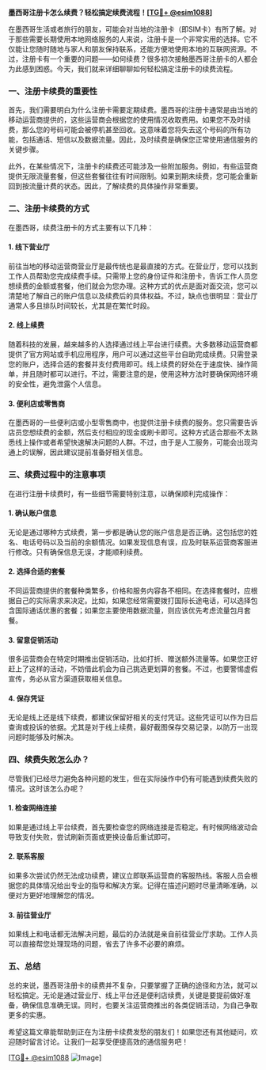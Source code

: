 **墨西哥注册卡怎么续费？轻松搞定续费流程！[[TG💪+ @esim1088](https://t.me/s/esim1088)]**

在墨西哥生活或者旅行的朋友，可能会对当地的注册卡（即SIM卡）有所了解。对于那些需要长期使用本地网络服务的人来说，注册卡是一个非常实用的选择。它不仅能让您随时随地与家人和朋友保持联系，还能方便地使用本地的互联网资源。不过，注册卡有一个重要的问题——如何续费？很多初次接触墨西哥注册卡的人都会为此感到困惑。今天，我们就来详细聊聊如何轻松搞定注册卡的续费流程。

### 一、注册卡续费的重要性

首先，我们需要明白为什么注册卡需要定期续费。墨西哥的注册卡通常是由当地的移动运营商提供的，这些运营商会根据您的使用情况收取费用。如果您不及时续费，那么您的号码可能会被停机甚至回收。这意味着您将失去这个号码的所有功能，包括通话、短信以及数据流量。因此，及时续费是确保您正常使用通信服务的关键步骤。

此外，在某些情况下，注册卡的续费还可能涉及一些附加服务。例如，有些运营商提供无限流量套餐，但这些套餐往往有时间限制。如果到期未续费，您可能会重新回到按流量计费的状态。因此，了解续费的具体操作非常重要。

### 二、注册卡续费的方式

在墨西哥，续费注册卡的方式主要有以下几种：

#### 1. **线下营业厅**
  
前往当地的移动运营商营业厅是最传统也是最直接的方式。在营业厅，您可以找到工作人员帮助您完成续费手续。只需带上您的身份证件和注册卡，告诉工作人员您想续费的金额或套餐，他们就会为您办理。这种方式的优点是面对面交流，您可以清楚地了解自己的账户信息以及续费后的具体权益。不过，缺点也很明显：营业厅通常人多且排队时间较长，尤其是在繁忙时段。

#### 2. **线上续费**

随着科技的发展，越来越多的人选择通过线上平台进行续费。大多数移动运营商都提供了官方网站或手机应用程序，用户可以通过这些平台自助完成续费。只需登录您的账户，选择合适的套餐并支付费用即可。线上续费的好处在于速度快、操作简单，并且随时都可以进行。不过，需要注意的是，使用这种方法时要确保网络环境的安全性，避免泄露个人信息。

#### 3. **便利店或零售商**

在墨西哥的一些便利店或小型零售商中，也提供注册卡续费的服务。您只需要告诉店员您想续费的金额，然后支付相应的现金或刷卡即可。这种方式适合那些不太熟悉线上操作或者希望快速解决问题的人群。不过，由于是人工服务，可能会出现沟通上的误解，因此建议提前准备好相关信息。

### 三、续费过程中的注意事项

在进行注册卡续费时，有一些细节需要特别注意，以确保顺利完成操作：

#### 1. **确认账户信息**

无论是通过哪种方式续费，第一步都是确认您的账户信息是否正确。这包括您的姓名、电话号码以及当前的余额情况。如果发现信息有误，应及时联系运营商客服进行修改。只有确保信息无误，才能顺利续费。

#### 2. **选择合适的套餐**

不同运营商提供的套餐种类繁多，价格和服务内容各不相同。在选择套餐时，应根据自己的实际需求来决定。比如，如果您经常需要拨打国际长途电话，可以选择包含国际通话优惠的套餐；如果您主要使用数据流量，则应该优先考虑流量包月套餐。

#### 3. **留意促销活动**

很多运营商会在特定时期推出促销活动，比如打折、赠送额外流量等。如果您正好赶上了这样的活动，不妨借此机会为自己挑选更划算的套餐。不过，也要警惕虚假宣传，务必从官方渠道获取相关信息。

#### 4. **保存凭证**

无论是线上还是线下续费，都建议保留好相关的支付凭证。这些凭证可以作为日后查询或投诉的依据。尤其是对于线上续费，最好截图保存交易记录，以防万一出现问题时能够及时解决。

### 四、续费失败怎么办？

尽管我们已经尽力避免各种问题的发生，但在实际操作中仍有可能遇到续费失败的情况。这时该怎么办呢？

#### 1. **检查网络连接**

如果是通过线上平台续费，首先要检查您的网络连接是否稳定。有时候网络波动会导致支付失败，尝试刷新页面或更换设备后重试即可。

#### 2. **联系客服**

如果多次尝试仍然无法成功续费，建议立即联系运营商的客服热线。客服人员会根据您的具体情况给出专业的指导和解决方案。记得在描述问题时尽量清晰准确，以便对方更好地理解您的情况。

#### 3. **前往营业厅**

如果线上和电话都无法解决问题，最后的办法就是亲自前往营业厅求助。工作人员可以直接帮您处理现场的问题，省去了许多不必要的麻烦。

### 五、总结

总的来说，墨西哥注册卡的续费并不复杂，只要掌握了正确的途径和方法，就可以轻松搞定。无论是通过营业厅、线上平台还是便利店续费，关键是要提前做好准备，确保信息准确无误。同时，也要关注运营商推出的各类促销活动，为自己争取更多的实惠。

希望这篇文章能帮助到正在为注册卡续费发愁的朋友们！如果您还有其他疑问，欢迎随时留言讨论。让我们一起享受便捷高效的通信服务吧！

[[TG💪+ @esim1088](https://t.me/s/esim1088) ![Image](https://i.postimg.cc/4NQfJmqS/Snipaste-2025-05-13-00-14-12.png)]